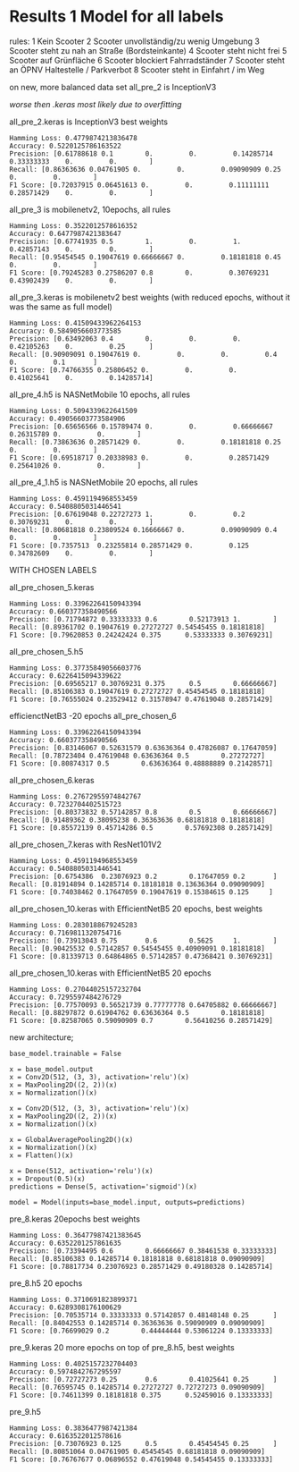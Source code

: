 # Results 1 Model for all labels

rules:
          1  Kein Scooter
          2  Scooter unvollständig/zu wenig Umgebung
          3  Scooter steht zu nah an Straße (Bordsteinkante)
          4  Scooter steht nicht frei
          5  Scooter auf Grünfläche
          6  Scooter blockiert Fahrradständer
          7  Scooter steht an ÖPNV Haltestelle / Parkverbot
          8  Scooter steht in Einfahrt / im Weg

on new, more balanced data set
all_pre_2 is InceptionV3

*worse then .keras most likely due to overfitting*

all_pre_2.keras is InceptionV3 best weights

    Hamming Loss: 0.4779874213836478
    Accuracy: 0.5220125786163522
    Precision: [0.61788618 0.1        0.         0.         0.14285714 0.33333333    0.         0.        ]
    Recall: [0.86363636 0.04761905 0.         0.         0.09090909 0.25    0.         0.        ]
    F1 Score: [0.72037915 0.06451613 0.         0.         0.11111111 0.28571429    0.         0.        ]
    

all_pre_3 is mobilenetv2, 10epochs, all rules

    Hamming Loss: 0.3522012578616352
    Accuracy: 0.6477987421383647
    Precision: [0.67741935 0.5        1.         0.         1.         0.42857143    0.         0.        ]
    Recall: [0.95454545 0.19047619 0.66666667 0.         0.18181818 0.45    0.         0.        ]
    F1 Score: [0.79245283 0.27586207 0.8        0.         0.30769231 0.43902439    0.         0.        ]

all_pre_3.keras is mobilenetv2 best weights (with reduced epochs, without it was the same as full model)

    Hamming Loss: 0.41509433962264153
    Accuracy: 0.5849056603773585
    Precision: [0.63492063 0.4        0.         0.         0.         0.42105263    0.         0.25      ]
    Recall: [0.90909091 0.19047619 0.         0.         0.         0.4    0.         0.1       ]
    F1 Score: [0.74766355 0.25806452 0.         0.         0.         0.41025641    0.         0.14285714]



all_pre_4.h5 is NASNetMobile 10 epochs, all rules

    Hamming Loss: 0.5094339622641509
    Accuracy: 0.49056603773584906
    Precision: [0.65656566 0.15789474 0.         0.         0.66666667 0.26315789 0.         0.        ]
    Recall: [0.73863636 0.28571429 0.         0.         0.18181818 0.25 0.         0.        ]
    F1 Score: [0.69518717 0.20338983 0.         0.         0.28571429 0.25641026 0.         0.        ]


all_pre_4_1.h5 is NASNetMobile 20 epochs, all rules

    Hamming Loss: 0.4591194968553459
    Accuracy: 0.5408805031446541
    Precision: [0.67619048 0.22727273 1.         0.         0.2        0.30769231    0.         0.        ]
    Recall: [0.80681818 0.23809524 0.16666667 0.         0.09090909 0.4    0.         0.        ]
    F1 Score: [0.7357513  0.23255814 0.28571429 0.         0.125      0.34782609    0.         0.        ]


WITH CHOSEN LABELS

all_pre_chosen_5.keras

    Hamming Loss: 0.33962264150943394
    Accuracy: 0.660377358490566
    Precision: [0.71794872 0.33333333 0.6        0.52173913 1.        ]
    Recall: [0.89361702 0.19047619 0.27272727 0.54545455 0.18181818]
    F1 Score: [0.79620853 0.24242424 0.375      0.53333333 0.30769231]

  
all_pre_chosen_5.h5

    Hamming Loss: 0.37735849056603776
    Accuracy: 0.6226415094339622
    Precision: [0.69565217 0.30769231 0.375      0.5        0.66666667]
    Recall: [0.85106383 0.19047619 0.27272727 0.45454545 0.18181818]
    F1 Score: [0.76555024 0.23529412 0.31578947 0.47619048 0.28571429]


efficienctNetB3 -20 epochs
all_pre_chosen_6

    Hamming Loss: 0.33962264150943394
    Accuracy: 0.660377358490566
    Precision: [0.83146067 0.52631579 0.63636364 0.47826087 0.17647059]
    Recall: [0.78723404 0.47619048 0.63636364 0.5        0.27272727]
    F1 Score: [0.80874317 0.5        0.63636364 0.48888889 0.21428571]

all_pre_chosen_6.keras

    Hamming Loss: 0.27672955974842767
    Accuracy: 0.7232704402515723
    Precision: [0.80373832 0.57142857 0.8        0.5        0.66666667]
    Recall: [0.91489362 0.38095238 0.36363636 0.68181818 0.18181818]
    F1 Score: [0.85572139 0.45714286 0.5        0.57692308 0.28571429]

all_pre_chosen_7.keras with ResNet101V2

    Hamming Loss: 0.4591194968553459
    Accuracy: 0.5408805031446541
    Precision: [0.6754386  0.23076923 0.2        0.17647059 0.2       ]
    Recall: [0.81914894 0.14285714 0.18181818 0.13636364 0.09090909]
    F1 Score: [0.74038462 0.17647059 0.19047619 0.15384615 0.125     ]



all_pre_chosen_10.keras with EfficientNetB5 20 epochs, best weights

    Hamming Loss: 0.2830188679245283
    Accuracy: 0.7169811320754716
    Precision: [0.73913043 0.75       0.6        0.5625     1.        ]
    Recall: [0.90425532 0.57142857 0.54545455 0.40909091 0.18181818]
    F1 Score: [0.81339713 0.64864865 0.57142857 0.47368421 0.30769231]


all_pre_chosen_10.keras with EfficientNetB5 20 epochs

    Hamming Loss: 0.27044025157232704
    Accuracy: 0.7295597484276729
    Precision: [0.77570093 0.56521739 0.77777778 0.64705882 0.66666667]
    Recall: [0.88297872 0.61904762 0.63636364 0.5        0.18181818]
    F1 Score: [0.82587065 0.59090909 0.7        0.56410256 0.28571429]

new architecture;
```
base_model.trainable = False

x = base_model.output
x = Conv2D(512, (3, 3), activation='relu')(x)
x = MaxPooling2D((2, 2))(x)
x = Normalization()(x)

x = Conv2D(512, (3, 3), activation='relu')(x)
x = MaxPooling2D((2, 2))(x)
x = Normalization()(x)

x = GlobalAveragePooling2D()(x)
x = Normalization()(x)
x = Flatten()(x)

x = Dense(512, activation='relu')(x)
x = Dropout(0.5)(x)
predictions = Dense(5, activation='sigmoid')(x)

model = Model(inputs=base_model.input, outputs=predictions)

``` 

pre_8.keras 20epochs best weights

    Hamming Loss: 0.36477987421383645
    Accuracy: 0.6352201257861635
    Precision: [0.73394495 0.6        0.66666667 0.38461538 0.33333333]
    Recall: [0.85106383 0.14285714 0.18181818 0.68181818 0.09090909]
    F1 Score: [0.78817734 0.23076923 0.28571429 0.49180328 0.14285714]


pre_8.h5 20 epochs

    Hamming Loss: 0.3710691823899371
    Accuracy: 0.6289308176100629
    Precision: [0.70535714 0.33333333 0.57142857 0.48148148 0.25      ]
    Recall: [0.84042553 0.14285714 0.36363636 0.59090909 0.09090909]
    F1 Score: [0.76699029 0.2        0.44444444 0.53061224 0.13333333]

pre_9.keras 20 more epochs on top of pre_8.h5, best weights

    Hamming Loss: 0.4025157232704403
    Accuracy: 0.5974842767295597
    Precision: [0.72727273 0.25       0.6        0.41025641 0.25      ]
    Recall: [0.76595745 0.14285714 0.27272727 0.72727273 0.09090909]
    F1 Score: [0.74611399 0.18181818 0.375      0.52459016 0.13333333]

pre_9.h5 

    Hamming Loss: 0.3836477987421384
    Accuracy: 0.6163522012578616
    Precision: [0.73076923 0.125      0.5        0.45454545 0.25      ]
    Recall: [0.80851064 0.04761905 0.45454545 0.68181818 0.09090909]
    F1 Score: [0.76767677 0.06896552 0.47619048 0.54545455 0.13333333]